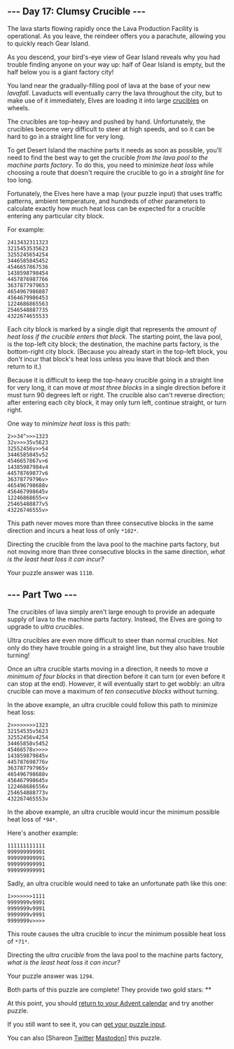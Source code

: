 \--- Day 17: Clumsy Crucible ---
----------

The lava starts flowing rapidly once the Lava Production Facility is operational. As you leave, the reindeer offers you a parachute, allowing you to quickly reach Gear Island.

As you descend, your bird's-eye view of Gear Island reveals why you had trouble finding anyone on your way up: half of Gear Island is empty, but the half below you is a giant factory city!

You land near the gradually-filling pool of lava at the base of your new *lavafall*. Lavaducts will eventually carry the lava throughout the city, but to make use of it immediately, Elves are loading it into large [crucibles](https://en.wikipedia.org/wiki/Crucible) on wheels.

The crucibles are top-heavy and pushed by hand. Unfortunately, the crucibles become very difficult to steer at high speeds, and so it can be hard to go in a straight line for very long.

To get Desert Island the machine parts it needs as soon as possible, you'll need to find the best way to get the crucible *from the lava pool to the machine parts factory*. To do this, you need to minimize *heat loss* while choosing a route that doesn't require the crucible to go in a *straight line* for too long.

Fortunately, the Elves here have a map (your puzzle input) that uses traffic patterns, ambient temperature, and hundreds of other parameters to calculate exactly how much heat loss can be expected for a crucible entering any particular city block.

For example:

```
2413432311323
3215453535623
3255245654254
3446585845452
4546657867536
1438598798454
4457876987766
3637877979653
4654967986887
4564679986453
1224686865563
2546548887735
4322674655533

```

Each city block is marked by a single digit that represents the *amount of heat loss if the crucible enters that block*. The starting point, the lava pool, is the top-left city block; the destination, the machine parts factory, is the bottom-right city block. (Because you already start in the top-left block, you don't incur that block's heat loss unless you leave that block and then return to it.)

Because it is difficult to keep the top-heavy crucible going in a straight line for very long, it can move *at most three blocks* in a single direction before it must turn 90 degrees left or right. The crucible also can't reverse direction; after entering each city block, it may only turn left, continue straight, or turn right.

One way to *minimize heat loss* is this path:

```
2>>34^>>>1323
32v>>>35v5623
32552456v>>54
3446585845v52
4546657867v>6
14385987984v4
44578769877v6
36378779796v>
465496798688v
456467998645v
12246868655<v
25465488877v5
43226746555v>

```

This path never moves more than three consecutive blocks in the same direction and incurs a heat loss of only `*102*`.

Directing the crucible from the lava pool to the machine parts factory, but not moving more than three consecutive blocks in the same direction, *what is the least heat loss it can incur?*

Your puzzle answer was `1110`.

\--- Part Two ---
----------

The crucibles of lava simply aren't large enough to provide an adequate supply of lava to the machine parts factory. Instead, the Elves are going to upgrade to *ultra crucibles*.

Ultra crucibles are even more difficult to steer than normal crucibles. Not only do they have trouble going in a straight line, but they also have trouble turning!

Once an ultra crucible starts moving in a direction, it needs to move *a minimum of four blocks* in that direction before it can turn (or even before it can stop at the end). However, it will eventually start to get wobbly: an ultra crucible can move a maximum of *ten consecutive blocks* without turning.

In the above example, an ultra crucible could follow this path to minimize heat loss:

```
2>>>>>>>>1323
32154535v5623
32552456v4254
34465858v5452
45466578v>>>>
143859879845v
445787698776v
363787797965v
465496798688v
456467998645v
122468686556v
254654888773v
432267465553v

```

In the above example, an ultra crucible would incur the minimum possible heat loss of `*94*`.

Here's another example:

```
111111111111
999999999991
999999999991
999999999991
999999999991

```

Sadly, an ultra crucible would need to take an unfortunate path like this one:

```
1>>>>>>>1111
9999999v9991
9999999v9991
9999999v9991
9999999v>>>>

```

This route causes the ultra crucible to incur the minimum possible heat loss of `*71*`.

Directing the *ultra crucible* from the lava pool to the machine parts factory, *what is the least heat loss it can incur?*

Your puzzle answer was `1294`.

Both parts of this puzzle are complete! They provide two gold stars: \*\*

At this point, you should [return to your Advent calendar](/2023) and try another puzzle.

If you still want to see it, you can [get your puzzle input](17/input).

You can also [Shareon [Twitter](https://twitter.com/intent/tweet?text=I%27ve+completed+%22Clumsy+Crucible%22+%2D+Day+17+%2D+Advent+of+Code+2023&url=https%3A%2F%2Fadventofcode%2Ecom%2F2023%2Fday%2F17&related=ericwastl&hashtags=AdventOfCode) [Mastodon](javascript:void(0);)] this puzzle.